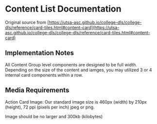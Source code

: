 # Content List Documentation

Original source from [https://utsa-asc.github.io/college-dls/college-dls/reference/card-tiles.html#content-card](https://utsa-asc.github.io/college-dls/college-dls/reference/card-tiles.html#content-card)
## Implementation Notes

All Content Group level components are designed to be full width.  Depending on the size of the content and iamges, you may utilized 3 or 4 internal card components within a row.  

## Media Requirements
Action Card Image: Our standard image size is 460px (width) by 210px (height), 72 ppi (pixels per inch) jpeg or png.

Image should be no larger and 300kb (kilobytes)